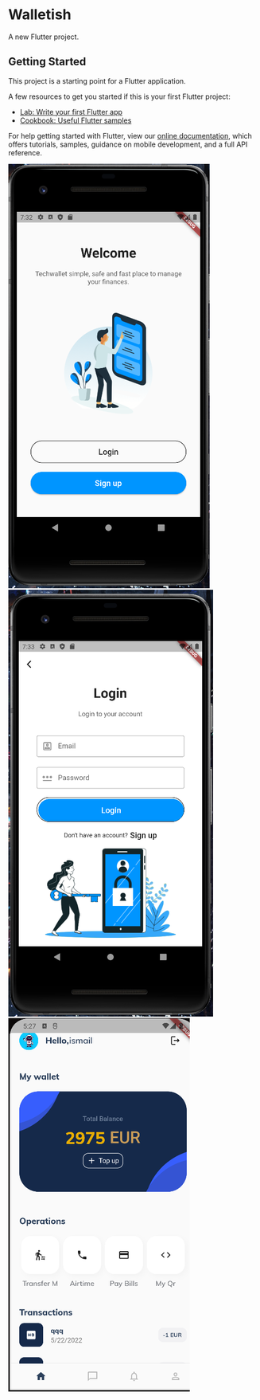 # Walletish

A new Flutter project.

## Getting Started

This project is a starting point for a Flutter application.

A few resources to get you started if this is your first Flutter project:

- [Lab: Write your first Flutter app](https://flutter.dev/docs/get-started/codelab)
- [Cookbook: Useful Flutter samples](https://flutter.dev/docs/cookbook)

For help getting started with Flutter, view our
[online documentation](https://flutter.dev/docs), which offers tutorials,
samples, guidance on mobile development, and a full API reference.


![image](https://github.com/ismailvc1111/TFG/blob/master/s1.png)
![image](https://github.com/ismailvc1111/TFG/blob/master/s2.png)
![image](https://github.com/ismailvc1111/TFG/blob/master/s4.png)
